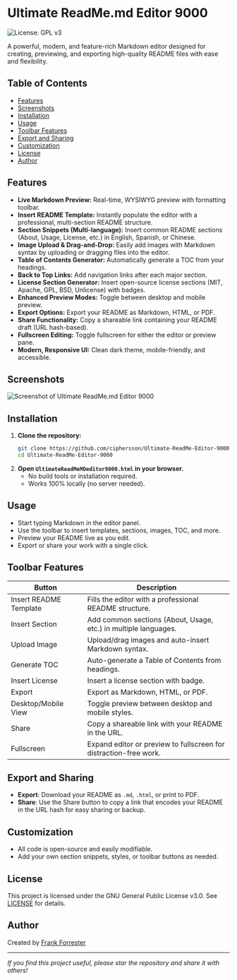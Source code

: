 # Ultimate ReadMe.md Editor 9000

![License: GPL v3](https://img.shields.io/badge/License-GPLv3-blue.svg)

A powerful, modern, and feature-rich Markdown editor designed for creating, previewing, and exporting high-quality README files with ease and flexibility.

## Table of Contents
- [Features](#features)
- [Screenshots](#screenshots)
- [Installation](#installation)
- [Usage](#usage)
- [Toolbar Features](#toolbar-features)
- [Export and Sharing](#export-and-sharing)
- [Customization](#customization)
- [License](#license)
- [Author](#author)

## Features
- **Live Markdown Preview:** Real-time, WYSIWYG preview with formatting toolbar.
- **Insert README Template:** Instantly populate the editor with a professional, multi-section README structure.
- **Section Snippets (Multi-language):** Insert common README sections (About, Usage, License, etc.) in English, Spanish, or Chinese.
- **Image Upload & Drag-and-Drop:** Easily add images with Markdown syntax by uploading or dragging files into the editor.
- **Table of Contents Generator:** Automatically generate a TOC from your headings.
- **Back to Top Links:** Add navigation links after each major section.
- **License Section Generator:** Insert open-source license sections (MIT, Apache, GPL, BSD, Unlicense) with badges.
- **Enhanced Preview Modes:** Toggle between desktop and mobile preview.
- **Export Options:** Export your README as Markdown, HTML, or PDF.
- **Share Functionality:** Copy a shareable link containing your README draft (URL hash-based).
- **Fullscreen Editing:** Toggle fullscreen for either the editor or preview pane.
- **Modern, Responsive UI:** Clean dark theme, mobile-friendly, and accessible.

## Screenshots
![Screenshot of Ultimate ReadMe.md Editor 9000](screenshot.png)

## Installation
1. **Clone the repository:**
   ```bash
   git clone https://github.com/ciphersson/Ultimate-ReadMe-Editor-9000.git
   cd Ultimate-ReadMe-Editor-9000
   ```
2. **Open `UltimateReadMeMDeditor9000.html` in your browser.**
   - No build tools or installation required.
   - Works 100% locally (no server needed).

## Usage
- Start typing Markdown in the editor panel.
- Use the toolbar to insert templates, sections, images, TOC, and more.
- Preview your README live as you edit.
- Export or share your work with a single click.

## Toolbar Features
| Button                | Description                                                                 |
|-----------------------|-----------------------------------------------------------------------------|
| Insert README Template| Fills the editor with a professional README structure.                       |
| Insert Section        | Add common sections (About, Usage, etc.) in multiple languages.              |
| Upload Image          | Upload/drag images and auto-insert Markdown syntax.                          |
| Generate TOC          | Auto-generate a Table of Contents from headings.                             |
| Insert License        | Insert a license section with badge.                                         |
| Export                | Export as Markdown, HTML, or PDF.                                            |
| Desktop/Mobile View   | Toggle preview between desktop and mobile styles.                            |
| Share                 | Copy a shareable link with your README in the URL.                           |
| Fullscreen            | Expand editor or preview to fullscreen for distraction-free work.             |

## Export and Sharing
- **Export**: Download your README as `.md`, `.html`, or print to PDF.
- **Share**: Use the Share button to copy a link that encodes your README in the URL hash for easy sharing or backup.

## Customization
- All code is open-source and easily modifiable.
- Add your own section snippets, styles, or toolbar buttons as needed.

## License
This project is licensed under the GNU General Public License v3.0. See [LICENSE](LICENSE) for details.

## Author
Created by [Frank Forrester](https://x.com/CiphersSon)

---

*If you find this project useful, please star the repository and share it with others!*
